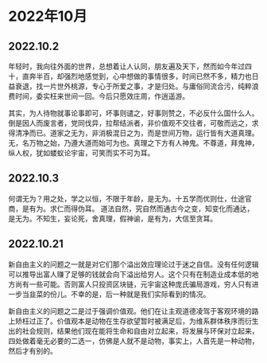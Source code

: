 # 2022年10月

## 2022.10.2

年轻时，我向往外面的世界，总想着让人认同，朋友遍及天下，然而如今年过四十，直奔半百，却强烈地感觉到，心中想做的事情很多，时间已然不多，精力也日益衰退，找一片世外桃源，专心于所爱之事，才是归处。与庸俗同流合污，纯粹浪费时间，委实枉来世间一回。今后只愿效庄周，作逍遥游。

其实，为人待物就事论事即可，坏事则谴之，好事则赞之，不必反什么国什么人。倒是因人而废言者，党同伐异，拉帮结派者，非价值观不交往者，可敬而远之，求得清净而已。道家之无为，非消极混日之为，而是世间万物，运行皆有大道真理。无，名万物之始，乃遵大道而始可为也。真理之下方有人神鬼。不尊道，拜鬼神，纵人权，犹如蝼蚁论宇宙，可笑而实不可为耳。

## 2022.10.3

何谓无为？用之处，学之以恒，不限于年龄，是无为。十五学而优则仕，仕途官商，是有为。求仁而得伪耳。
道法自然，究自然而通古今之变，知变化而通达，是无为。不知生，妄论死，舍真理，假神谕，是有为，大信至贪耳。

## 2022.10.21

新自由主义的问题之一就是对它们那个溢出效应理论过于迷之自信。没有任何逻辑可以推导出富人赚了足够的钱就会向下溢出给穷人。这个只有在制造业成本低的地方尚有一些可能。否则富人只投资区块链，元宇宙这种庞氏骗局游戏，穷人只有进一步当韭菜的份儿。不幸的是，后一种就是我们实际看到的情况。

新自由主义的问题之二是过于强调价值观。他们在让主观道德凌驾于客观环境的路上矫枉过正了。价值观本是动物在生存欲望暂时被满足后，为维系群体秩序而衍生出的社会规则，结果他们现在能将生命和自由对立起来，将发展与环保对立起来，四处做着毫无必要的二选一，仿佛是人就不是动物，事实上，人首先是一种动物，然后才有别的。
